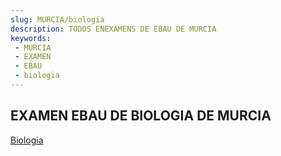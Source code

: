 ```yaml
---
slug: MURCIA/biologia
description: TODOS ENEXAMENS DE EBAU DE MURCIA
keywords:
 - MURCIA
 - EXAMEN
 - EBAU
 - biologia
---
```

## EXAMEN EBAU DE BIOLOGIA DE MURCIA
[Biologia](https://drive.google.com/drive/folders/1NiPUr0gKcYEJBy1zbQS7pgCzD4uomT1s?usp=sharing)